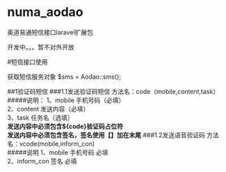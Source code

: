 # numa_aodao
奥道易通短信接口laravel扩展包

开发中。。。暂不对外开放

#短信接口使用

获取短信服务对象 $sms = Aodao::sms();

##1验证码短信
###1.1发送验证码短信
方法名：code（mobile,content,task）<br/>
#####说明：
1、mobile 手机号码（必填）<br/>
2、content 发送内容（必填）<br/>
3、task 任务名（选填）<br/>
**发送内容中必须包含${code}验证码占位符**<br/>
**发送内容中必须包含签名，签名使用【】加在末尾**
###1.2发送语音验证码
方法名：vcode(mobile,inform_con)<br/>
#####说明
1、mobile 手机号码 必填<br/>
2、inform_con 签名 必填<br/>